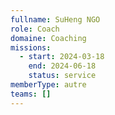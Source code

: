 ```yaml
---
fullname: SuHeng NGO
role: Coach
domaine: Coaching
missions:
  - start: 2024-03-18
    end: 2024-06-18
    status: service
memberType: autre
teams: []
---
```

